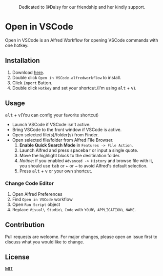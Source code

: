 <p align="center">
Dedicated to @Daisy for our friendship and her kindly support.<br>
</p>

# Open in VSCode
Open in VSCode is an Alfred Workflow for opening VSCode commands with one hotkey.

## Installation
1. Download [here](https://raw.githubusercontent.com/willbchang/alfred-open-in-vscode/master/Open%20in%20VSCode.alfredworkflow).
2. Double click `Open in VSCode.alfredworkflow` to install.
3. Click `Import` Button.
4. Double click `Hotkey` and set your shortcut.(I'm using <kbd>alt</kbd> + <kbd>v</kbd>).

## Usage
<kbd>alt</kbd> + <kbd>v</kbd>(You can config your favorite shortcut)
- Launch VSCode if VSCode isn't active.
- Bring VSCode to the front window if VSCode is active.
- Open selected file(s)/folder(s) from Finder.
- Open selected file/folder from Alfred File Browser.
  1. **Enable Quick Search Mode** in `Features -> File Action`.
  2. Launch Alfred and press <kbd>spacebar</kbd> or input a single quote.
  3. Move the highlight block to the desitination folder.
  4. *Notice*: if you enabled `Advanced -> History` and browse file with it, you should use <kbd>tab</kbd> or <kbd>←</kbd> or <kbd>→</kbd> to avoid Alfred's default selection.
  5. Press <kbd>alt</kbd> + <kbd>v</kbd> or your own shortcut.
  

### Change Code Editor
1. Open Alfred Preferences
2. Find `Open in VSCode` workflow
3. Open `Run Script` object
4. Replace `Visual\ Studio\ Code` with `YOUR\ APPLICATION\ NAME`.

## Contribution
Pull requests are welcome. For major changes, please open an issue first to discuss what you would like to change.

## License
[MIT](LICENSE)
